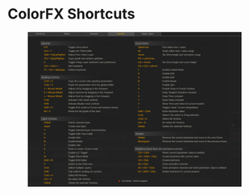 # ColorFX Shortcuts

<figure><img src="../../../.gitbook/assets/image (42).png" alt=""><figcaption></figcaption></figure>
